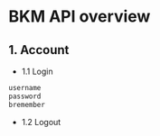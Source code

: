 # BKM API overview

## 1. Account
* 1.1 Login

```js hl_lines="1-2"
username
password
bremember
```

* 1.2 Logout

